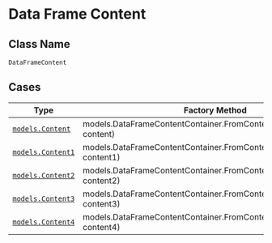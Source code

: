 
# Data Frame Content

## Class Name

`DataFrameContent`

## Cases

| Type | Factory Method |
|  --- | --- |
| [`models.Content`](../../../doc/models/content.md) | models.DataFrameContentContainer.FromContent(models.Content content) |
| [`models.Content1`](../../../doc/models/content-1.md) | models.DataFrameContentContainer.FromContent1(models.Content1 content1) |
| [`models.Content2`](../../../doc/models/content-2.md) | models.DataFrameContentContainer.FromContent2(models.Content2 content2) |
| [`models.Content3`](../../../doc/models/content-3.md) | models.DataFrameContentContainer.FromContent3(models.Content3 content3) |
| [`models.Content4`](../../../doc/models/content-4.md) | models.DataFrameContentContainer.FromContent4(models.Content4 content4) |

